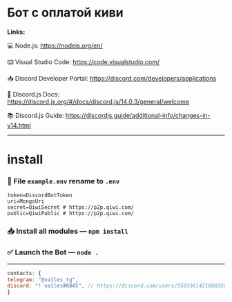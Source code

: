 # Бот с оплатой киви

**Links:**

💻 Node.js: https://nodejs.org/en/<br>

⌨️ Visual Studio Code: https://code.visualstudio.com/

📥 Discord Developer Portal: https://discord.com/developers/applications

📑 Discord.js Docs: https://discord.js.org/#/docs/discord.js/14.0.3/general/welcome

📚 Discord.js Guide: https://discordjs.guide/additional-info/changes-in-v14.html

---
# install
### 📨 **File** `example.env` rename to `.env`
```Shell
token=DiscordBotToken
uri=MongoUri
secret=QiwiSecret # https://p2p.qiwi.com/
public=QiwiPublic # https://p2p.qiwi.com/
```

### 📥 Install all modules — `npm install`

### ✅ Launch the Bot — `node .`
---
```js
contacts: {
telegram: "@va1les_tg",
discord: "! va1les#8845", // https://discord.com/users/550336142160035840
}
```
